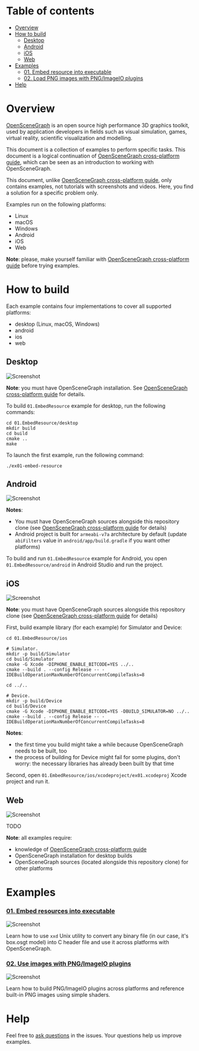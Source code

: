 # Table of contents

* [Overview](#overview)
* [How to build](#build)
    * [Desktop](#build-desktop)
    * [Android](#build-android)
    * [iOS](#build-ios)
    * [Web](#build-web)
* [Examples](#examples)
  * [01. Embed resource into executable](#examples-embed-resource)
  * [02. Load PNG images with PNG/ImageIO plugins](#examples-images)
* [Help](#help)

<a name="overview"/>

# Overview

[OpenSceneGraph](http://openscenegraph.org) is an open source high performance
3D graphics toolkit, used by application developers in fields such as visual
simulation, games, virtual reality, scientific visualization and modelling.

This document is a collection of examples to perform specific tasks. This
document is a logical continuation of [OpenSceneGraph cross-platform guide][osgcpg], which
can be seen as an introduction to working with OpenSceneGraph.

This document, unlike [OpenSceneGraph cross-platform guide][osgcpg], only contains examples,
not tutorials with screenshots and videos. Here, you find a solution for a specific
problem only.

Examples run on the following platforms:

* Linux
* macOS
* Windows
* Android
* iOS
* Web

**Note**: please, make yourself familiar with [OpenSceneGraph cross-platform guide][osgcpg]
before trying examples.

<a name="build"/>

# How to build

Each example contains four implementations to cover all supported platforms:

* desktop (Linux, macOS, Windows)
* android
* ios
* web

<a name="build-desktop"/>

## Desktop

  ![Screenshot](readme/shot-desktop.png)

**Note**: you must have OpenSceneGraph installation. See [OpenSceneGraph cross-platform guide][osgcpg] for details.

To build `01.EmbedResource` example for desktop, run the following commands:

```
cd 01.EmbedResource/desktop
mkdir build
cd build
cmake ..
make
```

To launch the first example, run the following command:

`./ex01-embed-resource`

<a name="build-android"/>

## Android

  ![Screenshot](readme/shot-android.png)

**Notes**:

* You must have OpenSceneGraph sources alongside this repository clone (see [OpenSceneGraph cross-platform guide][osgcpg] for details)
* Android project is built for `armeabi-v7a` architecture by default (update `abiFilters` value in `android/app/build.gradle` if you want other platforms)

To build and run `01.EmbedResource` example for Android, you open
`01.EmbedResource/android` in Android Studio and run the project.

<a name="build-ios"/>

## iOS

  ![Screenshot](readme/shot-ios.png)

**Note**: you must have OpenSceneGraph sources alongside this repository clone (see [OpenSceneGraph cross-platform guide][osgcpg] for details)

First, build example library (for each example) for Simulator and Device:

```
cd 01.EmbedResource/ios

# Simulator.
mkdir -p build/Simulator
cd build/Simulator
cmake -G Xcode -DIPHONE_ENABLE_BITCODE=YES ../..
cmake --build . --config Release -- -IDEBuildOperationMaxNumberOfConcurrentCompileTasks=8

cd ../..

# Device.
mkdir -p build/Device
cd build/Device
cmake -G Xcode -DIPHONE_ENABLE_BITCODE=YES -DBUILD_SIMULATOR=NO ../..
cmake --build . --config Release -- -IDEBuildOperationMaxNumberOfConcurrentCompileTasks=8
```

**Notes**:

* the first time you build might take a while because OpenSceneGraph needs to be built, too
* the process of building for Device might fail for some plugins, don't worry: the necessary libraries has already been built by that time

Second, open `01.EmbedResource/ios/xcodeproject/ex01.xcodeproj` Xcode project and run it.

<a name="build-web"/>

## Web

  ![Screenshot](readme/shot-web.png)

TODO

**Note**: all examples require:

* knowledge of [OpenSceneGraph cross-platform guide][osgcpg]
* OpenSceneGraph installation for desktop builds
* OpenSceneGraph sources (located alongside this repository clone) for other platforms

<a name="examples"/>

# Examples

<a name="examples-embed-resources"/>

### [01. Embed resources into executable](01.EmbedResource/README.md)

  ![Screenshot](01.EmbedResource/shot.png)

  Learn how to use `xxd` Unix utility to convert any binary file (in our case,
  it's box.osgt model) into
  C header file and use it across platforms with OpenSceneGraph.

<a name="examples-images"/>

### [02. Use images with PNG/ImageIO plugins](02.Images)

  ![Screenshot](02.Images/shot.png)

  Learn how to build PNG/ImageIO plugins across platforms and reference built-in
  PNG images using simple shaders.

<a name="help"/>

Help
====

Feel free to [ask questions][issues] in the issues. Your questions help us
improve examples.

[osgcpg]: https://github.com/OGStudio/openscenegraph-cross-platform-guide
[issues]: https://github.com/OGStudio/openscenegraph-cross-platform-examples/issues

